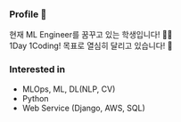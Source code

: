 ### Profile 👋
현재 ML Engineer를 꿈꾸고 있는 학생입니다! 🙋‍♂️  
1Day 1Coding! 목표로 열심히 달리고 있습니다! 🌱
### Interested in
- MLOps, ML, DL(NLP, CV)
- Python
- Web Service (Django, AWS, SQL)

